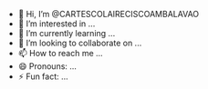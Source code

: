 - 👋 Hi, I’m @CARTESCOLAIRECISCOAMBALAVAO
- 👀 I’m interested in ...
- 🌱 I’m currently learning ...
- 💞️ I’m looking to collaborate on ...
- 📫 How to reach me ...
- 😄 Pronouns: ...
- ⚡ Fun fact: ...

<!---
CARTESCOLAIRECISCOAMBALAVAO/CARTESCOLAIRECISCOAMBALAVAO is a ✨ special ✨ repository because its `README.md` (this file) appears on your GitHub profile.
You can click the Preview link to take a look at your changes.
--->
